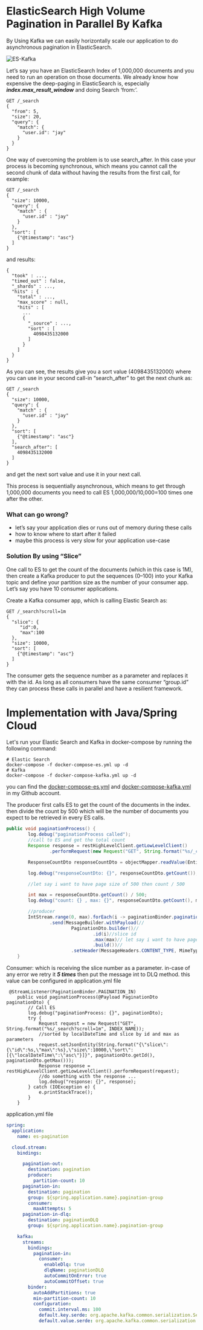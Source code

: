 # ElasticSearch High Volume Pagination in Parallel By Kafka

By Using Kafka we can easily horizontally scale our application to do asynchronous pagination in ElasticSearch.


![ES-Kafka](./es-kafka-pagination.png)


Let’s say you have an ElasticSearch Index of 1,000,000 documents and you need to run an operation on those documents. We already know how expensive the deep-paging in ElasticSearch is, especially _**index.max_result_window**_ and doing Search ‘from:’.

```shell
GET /_search
{
  "from": 5,
  "size": 20,
  "query": {
    "match": {
      "user.id": "jay"
    }
  }
}
```

One way of overcoming the problem is to use search_after. In this case your process is becoming synchronous, which means you cannot call the second chunk of data without having the results from the first call, for example:

```shell
GET /_search
{
  "size": 10000,
  "query": {
    "match" : {
      "user.id" : "jay"
    }
  },
  "sort": [ 
    {"@timestamp": "asc"}
  ]
}
```

and results:

```shell
{
  "took" : ...,
  "timed_out" : false,
  "_shards" : ...,
  "hits" : {
    "total" : ...,
    "max_score" : null,
    "hits" : [
      ...
      {
        "_source" : ...,
        "sort" : [                                
          4098435132000
        ]
      }
    ]
  }
}
```

As you can see, the results give you a sort value (4098435132000) where you can use in your second call-in “search_after” to get the next chunk as:

```shell
GET /_search
{
  "size": 10000,
  "query": {
    "match" : {
      "user.id" : "jay"
    }
  },
  "sort": [
    {"@timestamp": "asc"}
  ],
  "search_after": [                                
    4098435132000
  ]
}
```
and get the next sort value and use it in your next call.

This process is sequentially asynchronous, which means to get through 1,000,000 documents you need to call ES 1,000,000/10,000=100 times one after the other.

### What can go wrong?
- let’s say your application dies or runs out of memory during these calls
- how to know where to start after it failed
- maybe this process is very slow for your application use-case


### Solution By using “Slice”

One call to ES to get the count of the documents (which in this case is 1M), then create a Kafka producer to put the sequences (0–100) into your Kafka topic and define your partition size as the number of your consumer app. Let’s say you have 10 consumer applications.

Create a Kafka consumer app, which is calling Elastic Search as:

```shell
GET /_search?scroll=1m
{
  "slice": {
     "id":0,
     "max":100  
  },
  "size": 10000,
  "sort": [
    {"@timestamp": "asc"}
  ]
}
```
The consumer gets the sequence number as a parameter and replaces it with the id. As long as all consumers have the same consumer “group.id” they can process these calls in parallel and have a resilient framework.

# Implementation with Java/Spring Cloud

Let's run your Elastic Search and Kafka in docker-compose by running the following command:

```shell
# Elastic Search
docker-compose -f docker-compose-es.yml up -d
# Kafka
docker-compose -f docker-compose-kafka.yml up -d
```

you can find the [docker-compose-es.yml](https://github.com/ehsaniara/es-kafka-pagination/blob/master/docker-compose-es.yml) and [docker-compose-kafka.yml](https://github.com/ehsaniara/es-kafka-pagination/blob/master/docker-compose-kafka.yml) in my Github account.

The producer first calls ES to get the count of the documents in the index. then divide the count by 500 which will be the number of documents you expect to be retrieved in every ES calls.


```java
public void paginationProcess() {
        log.debug("paginationProcess called");
        //call to ES and get the total count
        Response response = restHighLevelClient.getLowLevelClient()
                .performRequest(new Request("GET", String.format("%s/_count", INDEX_NAME)));

        ResponseCountDto responseCountDto = objectMapper.readValue(EntityUtils.toString(response.getEntity()), ResponseCountDto.class);

        log.debug("responseCountDto: {}", responseCountDto.getCount());

        //let say i want to have page size of 500 then count / 500

        int max = responseCountDto.getCount() / 500;
        log.debug("count: {} , max: {}", responseCountDto.getCount(), max);

        //producer
        IntStream.range(0, max).forEach(i -> paginationBinder.paginationOut()//
                .send(MessageBuilder.withPayload(//
                        PaginationDto.builder()//
                                .id(i)//slice id
                                .max(max)// let say i want to have page size of 500 then: count / 500
                                .build())//
                        .setHeader(MessageHeaders.CONTENT_TYPE, MimeTypeUtils.APPLICATION_JSON).build()));
    }
```

Consumer: which is receiving the slice number as a parameter. in-case of any error we retry it _**5 times**_ then put the message int to DLQ method. this value can be configured in application.yml file

```shell
 @StreamListener(PaginationBinder.PAGINATION_IN)
    public void paginationProcess(@Payload PaginationDto paginationDto) {
        // Call ES
        log.debug("paginationProcess: {}", paginationDto);
        try {
            Request request = new Request("GET", String.format("%s/_search?scroll=1m", INDEX_NAME));
            //sorted by localDateTime and slice by id and max as parameters
            request.setJsonEntity(String.format("{\"slice\":{\"id\":%s,\"max\":%s},\"size\":10000,\"sort\":[{\"localDateTime\":\"asc\"}]}", paginationDto.getId(), paginationDto.getMax()));
            Response response = restHighLevelClient.getLowLevelClient().performRequest(request);
            //do something with the response ...
            log.debug("response: {}", response);
        } catch (IOException e) {
            e.printStackTrace();
        }
    }
```

application.yml file
```yaml
spring:
  application:
    name: es-pagination

  cloud.stream:
    bindings:

      pagination-out:
        destination: pagination
        producer:
          partition-count: 10
      pagination-in:
        destination: pagination
        group: ${spring.application.name}.pagination-group
        consumer:
          maxAttempts: 5
      pagination-in-dlq:
        destination: paginationDLQ
        group: ${spring.application.name}.pagination-group

    kafka:
      streams:
        bindings:
          pagination-in:
            consumer:
              enableDlq: true
              dlqName: paginationDLQ
              autoCommitOnError: true
              autoCommitOffset: true
        binder:
          autoAddPartitions: true
          min-partition-count: 10
          configuration:
            commit.interval.ms: 100
            default.key.serde: org.apache.kafka.common.serialization.Serdes$StringSerde
            default.value.serde: org.apache.kafka.common.serialization.Serdes$StringSerde
```

